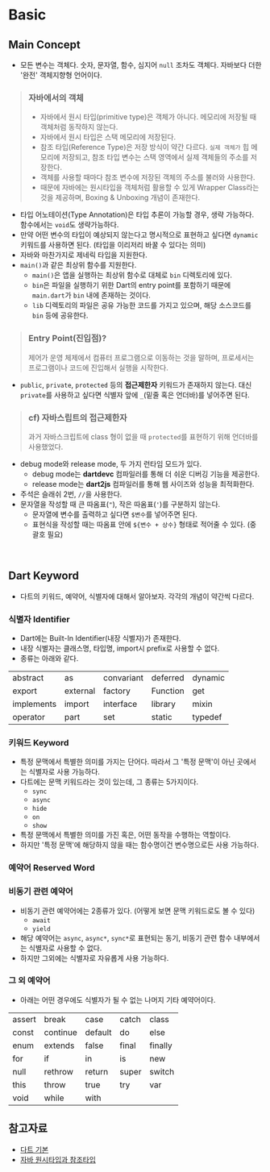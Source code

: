 # Basic

## Main Concept

- 모든 변수는 객체다. 숫자, 문자열, 함수, 심지어 `null` 조차도 객체다. 자바보다 더한 '완전' 객체지향형 언어이다.

> ### 자바에서의 객체 <br/>
> - 자바에서 원시 타입(primitive type)은 객체가 아니다. 메모리에 저장될 때 객체처럼 동작하지 않는다. 
> - 자바에서 원시 타입은 스택 메모리에 저장된다. 
> - 참조 타입(Reference Type)은 저장 방식이 약간 다르다. `실제 객체가` 힙 메모리에 저장되고, 참조 타입 변수는 스택 영역에서 실제 객체들의 주소를 저장한다.
> - 객체를 사용할 때마다 참조 변수에 저장된 객체의 주소를 불러와 사용한다. 
> - 때문에 자바에는 원시타입을 객체처럼 활용할 수 있게 Wrapper Class라는 것을 제공하며, Boxing & Unboxing 개념이 존재한다.

- 타입 어노테이션(Type Annotation)은 타입 추론이 가능할 경우, 생략 가능하다. 함수에서는 `void`도 생략가능하다.
- 만약 어떤 변수의 타입이 예상되지 않는다고 명시적으로 표현하고 싶다면 `dynamic` 키워드를 사용하면 된다. (타입을 이리저리 바꿀 수 있다는 의미)
- 자바와 마찬가지로 제네릭 타입을 지원한다.
- `main()`과 같은 최상위 함수를 지원한다.
  - `main()`은 앱을 실행하는 최상위 함수로 대체로 `bin` 디렉토리에 있다. 
  - `bin`은 파일을 실행하기 위한 Dart의 entry point를 포함하기 때문에 `main.dart`가 `bin` 내에 존재하는 것이다.
  - `lib` 디렉토리의 파일은 공유 가능한 코드를 가지고 있으며, 해당 소스코드를 `bin` 등에 공유한다.

> ### Entry Point(진입점)? <br/>
> 제어가 운영 체제에서 컴퓨터 프로그램으로 이동하는 것을 말하며, 프로세서는 프로그램이나 코드에 진입해서 실행을 시작한다. 

- `public`, `private`, `protected` 등의 **접근제한자** 키워드가 존재하지 않는다. 대신 `private`를 사용하고 싶다면 식별자 앞에 `_`(밑줄 혹은 언더바)를 넣어주면 된다.
> ### cf) 자바스립트의 접근제한자 <br/>
> 과거 자바스크립트에 class 형이 없을 때 `protected`를 표현하기 위해 언더바를 사용했었다.

- debug mode와 release mode, 두 가지 런타임 모드가 있다. 
  - debug mode는 <b>dartdevc</b> 컴파일러를 통해 더 쉬운 디버깅 기능을 제공한다.
  - release mode는 <b>dart2js</b> 컴파일러를 통해 웹 사이즈와 성능을 최적화한다.
- 주석은 슬래쉬 2번, `//`을 사용한다.
- 문자열을 작성할 때 큰 따옴표(`"`), 작은 따옴표(`'`)를 구분하지 않는다.
  - 문자열에 변수를 출력하고 싶다면 `$변수`를 넣어주면 된다.
  - 표현식을 작성할 때는 따옴표 안에 `${변수 + 상수}` 형태로 적어줄 수 있다. (중괄호 필요)

<br/>

## Dart Keyword

- 다트의 키워드, 예약어, 식별자에 대해서 알아보자. 각각의 개념이 약간씩 다르다.

### 식별자 Identifier

- Dart에는 Built-In Identifier(내장 식별자)가 존재한다. 
- 내장 식별자는 클래스명, 타입명, import시 prefix로 사용할 수 없다.
- 종류는 아래와 같다.

<table>
    <tr>
        <td>abstract</td>
        <td>as</td>
        <td>convariant</td>
        <td>deferred</td>
        <td>dynamic</td>
    </tr>
    <tr>
        <td>export</td>
        <td>external</td>
        <td>factory</td>
        <td>Function</td>
        <td>get</td>
    </tr>
    <tr>
        <td>implements</td>
        <td>import</td>
        <td>interface</td>
        <td>library</td>
        <td>mixin</td>
    </tr>
    <tr>
        <td>operator</td>
        <td>part</td>
        <td>set</td>
        <td>static</td>
        <td>typedef</td>
    </tr>
</table>

### 키워드 Keyword

- 특정 문맥에서 특별한 의미를 가지는 단어다. 따라서 그 '특정 문맥'이 아닌 곳에서는 식별자로 사용 가능하다.
- 다트에는 문맥 키워드라는 것이 있는데, 그 종류는 5가지이다.
  - `sync`
  - `async`
  - `hide`
  - `on`
  - `show`
- 특정 문맥에서 특별한 의미를 가진 혹은, 어떤 동작을 수행하는 역할이다.
- 하지만 '특정 문맥'에 해당하지 않을 때는 함수명이건 변수명으로든 사용 가능하다.

### 예약어 Reserved Word

### 비동기 관련 예약어

- 비동기 관련 예약어에는 2종류가 있다. (어떻게 보면 문맥 키워드로도 볼 수 있다)
  - `await`
  - `yield`
- 해당 예약어는 `async`, `async*`, `sync*`로 표현되는 동기, 비동기 관련 함수 내부에서는 식별자로 사용할 수 없다. 
- 하지만 그외에는 식별자로 자유롭게 사용 가능하다.

### 그 외 예약어

- 아래는 어떤 경우에도 식별자가 될 수 없는 나머지 기타 예약어이다.

<table>
    <tr>
        <td>assert</td>
        <td>break</td>
        <td>case</td>
        <td>catch</td>
        <td>class</td>
    </tr>
    <tr>
        <td>const</td>
        <td>continue</td>
        <td>default</td>
        <td>do</td>
        <td>else</td>
    </tr>
    <tr>
        <td>enum</td>
        <td>extends</td>
        <td>false</td>
        <td>final</td>
        <td>finally</td>
    </tr>
    <tr>
        <td>for</td>
        <td>if</td>
        <td>in</td>
        <td>is</td>
        <td>new</td>
    </tr>
    <tr>
        <td>null</td>
        <td>rethrow</td>
        <td>return</td>
        <td>super</td>
        <td>switch</td>
    </tr>
    <tr>
        <td>this</td>
        <td>throw</td>
        <td>true</td>
        <td>try</td>
        <td>var</td>
    </tr>
    <tr>
        <td>void</td>
        <td>while</td>
        <td>with</td>
        <td></td>
        <td></td>
    </tr>
</table>

## 참고자료

- [다트 기본](https://brunch.co.kr/@mystoryg/116)
- [자바 원시타입과 참조타입](https://velog.io/@gillog/%EC%9B%90%EC%8B%9C%ED%83%80%EC%9E%85-%EC%B0%B8%EC%A1%B0%ED%83%80%EC%9E%85Primitive-Type-Reference-Type)